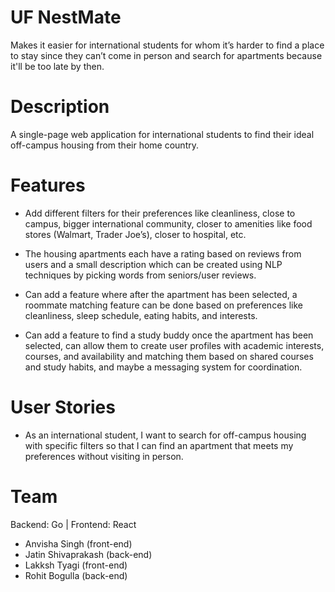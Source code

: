 # UF NestMate

Makes it easier for international students for whom it’s harder to find a place to stay since they can’t come in person and search for apartments because it'll be too late by then.

# Description

A single-page web application for international students to find their ideal off-campus housing from their home country.

# Features

-   Add different filters for their preferences like cleanliness, close to campus, bigger international community, closer to amenities like food stores (Walmart, Trader Joe’s), closer to hospital, etc.

-   The housing apartments each have a rating based on reviews from users and a small description which can be created using NLP techniques by picking words from seniors/user reviews.

-   Can add a feature where after the apartment has been selected, a roommate matching feature can be done based on preferences like cleanliness, sleep schedule, eating habits, and interests.

-   Can add a feature to find a study buddy once the apartment has been selected, can allow them to create user profiles with academic interests, courses, and availability and matching them based on shared courses and study habits, and maybe a messaging system for coordination.

# User Stories

-   As an international student, I want to search for off-campus housing with specific filters so that I can find an apartment that meets my preferences without visiting in person.

# Team

Backend: Go  | Frontend: React
-   Anvisha Singh (front-end)
-   Jatin Shivaprakash (back-end)
-   Lakksh Tyagi (front-end)
-   Rohit Bogulla (back-end)
